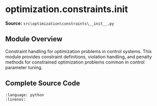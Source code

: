 # optimization.constraints.__init__

**Source:** `src\optimization\constraints\__init__.py`

## Module Overview

Constraint handling for optimization problems in control systems.
This module provides constraint definitions, violation handling,
and penalty methods for constrained optimization problems
common in control parameter tuning.

## Complete Source Code

```{literalinclude} ../../../src/optimization/constraints/__init__.py
:language: python
:linenos:
```


